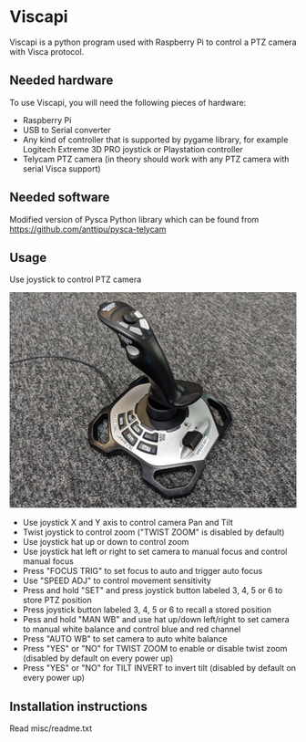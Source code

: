 # Viscapi

Viscapi is a python program used with Raspberry Pi to control a PTZ camera with Visca protocol.

## Needed hardware

To use Viscapi, you will need the following pieces of hardware:
* Raspberry Pi
* USB to Serial converter
* Any kind of controller that is supported by pygame library, for example Logitech Extreme 3D PRO joystick or Playstation controller
* Telycam PTZ camera (in theory should work with any PTZ camera with serial Visca support)

## Needed software

Modified version of Pysca Python library which can be found from https://github.com/anttipu/pysca-telycam

## Usage

Use joystick to control PTZ camera

[joystick]: joystick.jpg "Joystick"
![Joystick](https://github.com/anttipu/viscapi/blob/master/joystick.jpg)

* Use joystick X and Y axis to control camera Pan and Tilt
* Twist joystick to control zoom ("TWIST ZOOM" is disabled by default)
* Use joystick hat up or down to control zoom
* Use joystick hat left or right to set camera to manual focus and control manual focus
* Press "FOCUS TRIG" to set focus to auto and trigger auto focus
* Use "SPEED ADJ" to control movement sensitivity
* Press and hold "SET" and press joystick button labeled 3, 4, 5 or 6 to store PTZ position
* Press joystick button labeled 3, 4, 5 or 6 to recall a stored position
* Pess and hold "MAN WB" and use hat up/down left/right to set camera to manual white balance and control blue and red channel
* Press "AUTO WB" to set camera to auto white balance
* Press "YES" or "NO" for TWIST ZOOM to enable or disable twist zoom (disabled by default on every power up)
* Press "YES" or "NO" for TILT INVERT to invert tilt (disabled by default on every power up)

## Installation instructions

Read misc/readme.txt
